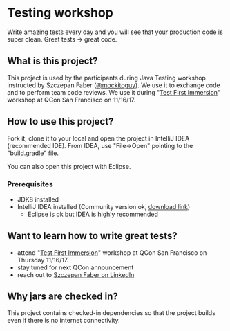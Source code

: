 # Testing workshop

Write amazing tests every day and you will see that your production code is super clean.
Great tests -> great code.

## What is this project?

This project is used by the participants during Java Testing workshop instructed by Szczepan Faber ([@mockitoguy](https://github.com/mockitoguy)).
We use it to exchange code and to perform team code reviews.
We use it during "[Test First Immersion](https://qconsf.com/sf2017/workshop/test-first-immersion-workshop-java)" workshop at QCon San Francisco on 11/16/17.

## How to use this project?

Fork it, clone it to your local and open the project in IntelliJ IDEA (recommended IDE).
From IDEA, use "File->Open" pointing to the "build.gradle" file.

You can also open this project with Eclipse.

### Prerequisites

- JDK8 installed
- IntelliJ IDEA installed (Community version ok, [download link](https://www.jetbrains.com/idea/download/index.html))
    - Eclipse is ok but IDEA is highly recommended

## Want to learn how to write great tests?

- attend "[Test First Immersion](https://qconsf.com/sf2017/workshop/test-first-immersion-workshop-java)" workshop at QCon San Francisco on Thursday 11/16/17.
- stay tuned for next QCon announcement
- reach out to [Szczepan Faber on LinkedIn](https://www.linkedin.com/in/mockitoguy)

## Why jars are checked in?

This project contains checked-in dependencies so that the project builds even if there is no internet connectivity.
